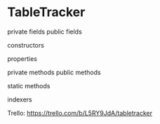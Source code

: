 # TableTracker

private fields
public fields

constructors

properties

private methods
public methods

static methods

indexers

Trello: https://trello.com/b/L5RY9JdA/tabletracker
